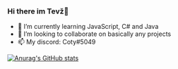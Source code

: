### Hi there im Tevž👋

- 🌱 I’m currently learning JavaScript, C# and Java
- 👯 I’m looking to collaborate on basically any projects
- 📫 My discord: Coty#5049

[![Anurag's GitHub stats](https://github-readme-stats.vercel.app/api?username=tevzselcan)](https://github.com/anuraghazra/github-readme-stats)
